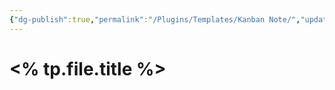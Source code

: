 ```yaml
---
{"dg-publish":true,"permalink":"/Plugins/Templates/Kanban Note/","updated":"2024-02-27T11:15:10.800-05:00"}
---
```



# <% tp.file.title %>

